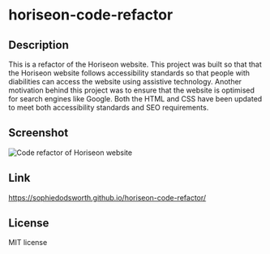 # horiseon-code-refactor

## Description 

This is a refactor of the Horiseon website. This project was built so that that the Horiseon website follows accessibility standards so that people with diabilities can access the website using assistive technology. Another motivation behind this project was to ensure that the website is optimised for search engines like Google. Both the HTML and CSS have been updated to meet both accessibility standards and SEO requirements.

## Screenshot
<img src="assets/images/horiseon-final-version.png" alt="Code refactor of Horiseon website">

## Link
https://sophiedodsworth.github.io/horiseon-code-refactor/

## License 
MIT license